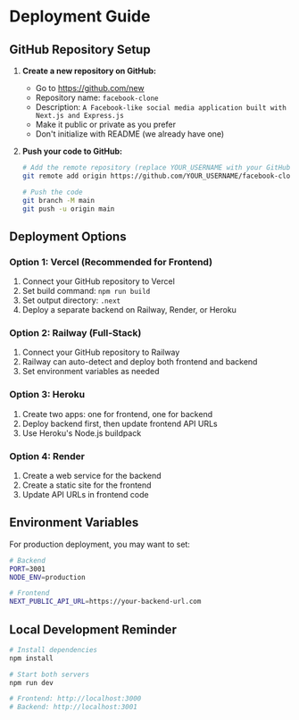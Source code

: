 # Deployment Guide

## GitHub Repository Setup

1. **Create a new repository on GitHub:**
   - Go to https://github.com/new
   - Repository name: `facebook-clone`
   - Description: `A Facebook-like social media application built with Next.js and Express.js`
   - Make it public or private as you prefer
   - Don't initialize with README (we already have one)

2. **Push your code to GitHub:**
   ```bash
   # Add the remote repository (replace YOUR_USERNAME with your GitHub username)
   git remote add origin https://github.com/YOUR_USERNAME/facebook-clone.git
   
   # Push the code
   git branch -M main
   git push -u origin main
   ```

## Deployment Options

### Option 1: Vercel (Recommended for Frontend)
1. Connect your GitHub repository to Vercel
2. Set build command: `npm run build`
3. Set output directory: `.next`
4. Deploy a separate backend on Railway, Render, or Heroku

### Option 2: Railway (Full-Stack)
1. Connect your GitHub repository to Railway
2. Railway can auto-detect and deploy both frontend and backend
3. Set environment variables as needed

### Option 3: Heroku
1. Create two apps: one for frontend, one for backend
2. Deploy backend first, then update frontend API URLs
3. Use Heroku's Node.js buildpack

### Option 4: Render
1. Create a web service for the backend
2. Create a static site for the frontend
3. Update API URLs in frontend code

## Environment Variables

For production deployment, you may want to set:

```bash
# Backend
PORT=3001
NODE_ENV=production

# Frontend
NEXT_PUBLIC_API_URL=https://your-backend-url.com
```

## Local Development Reminder

```bash
# Install dependencies
npm install

# Start both servers
npm run dev

# Frontend: http://localhost:3000
# Backend: http://localhost:3001
```